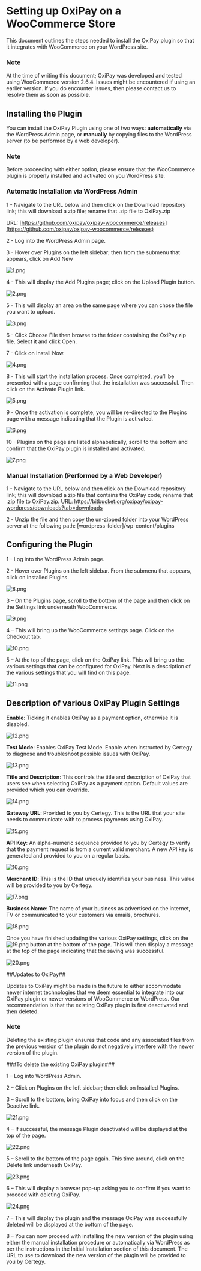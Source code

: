# Setting up OxiPay on a WooCommerce Store

This document outlines the steps needed to install the OxiPay plugin so that it integrates with WooCommerce on your WordPress site.

<div class="panel panel-primary">
  <div class="panel-heading">
    <h3 class="panel-title">Note</h3>
  </div>
  <div class="panel-body">
    At the time of writing this document; OxiPay was developed and tested using WooCommerce version 2.6.4. Issues might be encountered if using an earlier version. If you do encounter issues, then please contact us to resolve them as soon as possible.
  </div>
</div>

## Installing the Plugin

You can install the OxiPay Plugin using one of two ways: **automatically** via the WordPress Admin page, or **manually** by copying files to the WordPress server (to be performed by a web developer).

<div class="panel panel-primary">
  <div class="panel-heading">
    <h3 class="panel-title">Note</h3>
  </div>
  <div class="panel-body">
    Before proceeding with either option, please ensure that the WooCommerce plugin is properly installed and activated on you WordPress site.
  </div>
</div>

### Automatic Installation via WordPress Admin
1 - Navigate to the URL below and then click on the Download repository link; this will download a zip file; rename that .zip file to OxiPay.zip 

URL: [https://github.com/oxipay/oxipay-woocommerce/releases](https://github.com/oxipay/oxipay-woocommerce/releases)

2 - Log into the WordPress Admin page.

3 - Hover over Plugins on the left sidebar; then from the submenu that appears, click on Add New

![1.png](/img/platforms/woocommerce/1.png)

4 - This will display the Add Plugins page; click on the Upload Plugin button.

![2.png](/img/platforms/woocommerce/2.png)

5 - This will display an area on the same page where you can chose the file you want to upload.

![3.png](/img/platforms/woocommerce/3.png)

6 - Click Choose File then browse to the folder containing the OxiPay.zip file. Select it and click Open.

7 - Click on Install Now.

![4.png](/img/platforms/woocommerce/4.png)

8 - This will start the installation process. Once completed, you’ll be presented with a page confirming that the installation was successful. Then click on the Activate Plugin link.

![5.png](/img/platforms/woocommerce/5.png)

9 - Once the activation is complete, you will be re-directed to the Plugins page with a message indicating that the Plugin is activated.

![6.png](/img/platforms/woocommerce/6.png)

10 - Plugins on the page are listed alphabetically, scroll to the bottom and confirm that the OxiPay plugin is installed and activated.

![7.png](/img/platforms/woocommerce/7.png)

### Manual Installation (Performed by a Web Developer)
1 - Navigate to the URL below and then click on the Download repository link; this will download a zip file that contains the OxiPay code; rename that .zip file to OxiPay.zip.
URL: https://bitbucket.org/oxipay/oxipay-wordpress/downloads?tab=downloads

2 - Unzip the file and then copy the un-zipped folder into your WordPress server at the following path: [wordpress-folder]/wp-content/plugins

## Configuring the Plugin
1 - Log into the WordPress Admin page.

2 - Hover over Plugins on the left sidebar. From the submenu that appears, click on Installed Plugins.

![8.png](/img/platforms/woocommerce/8.png)

3 – On the Plugins page, scroll to the bottom of the page and then click on the Settings link underneath WooCommerce.

![9.png](/img/platforms/woocommerce/9.png)

4 – This will bring up the WooCommerce settings page. Click on the Checkout tab.

![10.png](/img/platforms/woocommerce/10.png)

5 – At the top of the page, click on the OxiPay link. This will bring up the various settings that can be configured for OxiPay.
Next is a description of the various settings that you will find on this page.

![11.png](/img/platforms/woocommerce/11.png)

## Description of various OxiPay Plugin Settings
**Enable**: Ticking it enables OxiPay as a payment option, otherwise it is disabled.

![12.png](/img/platforms/woocommerce/12.png)

**Test Mode**: Enables OxiPay Test Mode. Enable when instructed by Certegy to diagnose and troubleshoot possible issues with OxiPay.

![13.png](/img/platforms/woocommerce/13.png)

**Title and Description**: This controls the title and description of OxiPay that users see when selecting OxiPay as a payment option. Default values are provided which you can override.

![14.png](/img/platforms/woocommerce/14.png)

**Gateway URL**: Provided to you by Certegy. This is the URL that your site needs to communicate with to process payments using OxiPay.

![15.png](/img/platforms/woocommerce/15.png)

**API Key**: An alpha-numeric sequence provided to you by Certegy to verify that the payment request is from a current valid merchant. A new API key is generated and provided to you on a regular basis.

![16.png](/img/platforms/woocommerce/16.png)

**Merchant ID**: This is the ID that uniquely identifies your business. This value will be provided to you by Certegy.

![17.png](/img/platforms/woocommerce/17.png)

**Business Name**: The name of your business as advertised on the internet, TV or communicated to your customers via emails, brochures.

![18.png](/img/platforms/woocommerce/18.png)

Once you have finished updating the various OxiPay settings, click on the ![19.png](/img/platforms/woocommerce/19.png) button at the bottom of the page. This will then display a message at the top of the page indicating that the saving was successful.

![20.png](/img/platforms/woocommerce/20.png)

##Updates to OxiPay##

Updates to OxiPay might be made in the future to either accommodate newer internet technologies that we deem essential to integrate into our OxiPay plugin or newer versions of WooCommerce or WordPress. Our recommendation is that the existing OxiPay plugin is first deactivated and then deleted.

<div class="panel panel-primary">
  <div class="panel-heading">
    <h3 class="panel-title">Note</h3>
  </div>
  <div class="panel-body">
    Deleting the existing plugin ensures that code and any associated files from the previous version of the plugin do not negatively interfere with the newer version of the plugin.
  </div>
</div>

###To delete the existing OxiPay plugin###

1 – Log into WordPress Admin.

2 – Click on Plugins on the left sidebar; then click on Installed Plugins.

3 – Scroll to the bottom, bring OxiPay into focus and then click on the Deactive link.

![21.png](/img/platforms/woocommerce/21.png)

4 – If successful, the message Plugin deactivated will be displayed at the top of the page.

![22.png](/img/platforms/woocommerce/22.png)

5 – Scroll to the bottom of the page again. This time around, click on the Delete link underneath OxiPay.

![23.png](/img/platforms/woocommerce/23.png)

6 – This will display a browser pop-up asking you to confirm if you want to proceed with deleting OxiPay.

![24.png](/img/platforms/woocommerce/24.png)

7 – This will display the plugin and the message OxiPay was successfully deleted will be displayed at the bottom of the page.

8 – You can now proceed with installing the new version of the plugin using either the manual installation procedure or automatically via WordPress as per the instructions in the Initial Installation section of this document. The URL to use to download the new version of the plugin will be provided to you by Certegy.
